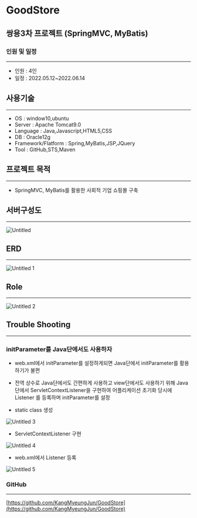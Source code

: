 # GoodStore

## 쌍용3차 프로젝트 (SpringMVC, MyBatis)

### 인원 및 일정

---

- 인원 : 4인
- 일정 : 2022.05.12~2022.06.14

## 사용기술

---

- OS : window10,ubuntu
- Server : Apache Tomcat9.0
- Language : Java,Javascript,HTML5,CSS
- DB : Oracle12g
- Framework/Flatform : Spring,MyBatis,JSP,JQuery
- Tool : GitHub,STS,Maven

## 프로젝트 목적

---

- SpringMVC, MyBatis를 활용한 사회적 기업 쇼핑몰 구축

## 서버구성도

---

![Untitled](https://user-images.githubusercontent.com/83402586/178889783-64b4abb7-650b-4519-bae3-3a865523563d.png)

## ERD

---

![Untitled 1](https://user-images.githubusercontent.com/83402586/178889771-3ba9c434-c375-4224-9b93-a9cb1c892794.png)

## Role

---

![Untitled 2](https://user-images.githubusercontent.com/83402586/178889776-b6496ff8-982f-446f-b144-d16418fab1aa.png)

## Trouble Shooting

---

### initParameter를 Java단에서도 사용하자

- web.xml에서 initParameter를 설정하게되면 Java단에서 initParameter를 활용하기가 불편
- 전역 상수로 Java단에서도 간편하게 사용하고 view단에서도 사용하기 위해 Java단에서 ServletContextListener을 구현하여 어플리케이션 초기화 당시에  Listener 를 등록하며 initParameter를 설정

- static class 생성

![Untitled 3](https://user-images.githubusercontent.com/83402586/178889777-f31f77dd-341f-40b8-b685-3bf4016a2033.png)

- ServletContextListener 구현

![Untitled 4](https://user-images.githubusercontent.com/83402586/178889779-0f95a18b-cef2-4fed-aa6b-e6ecbf30f9b1.png)

- web.xml에서 Listener 등록

![Untitled 5](https://user-images.githubusercontent.com/83402586/178889781-d33e1092-7832-40e9-963e-c73b1ca3c753.png)

### GitHub

---

[https://github.com/KangMyeungJun/GoodStore](https://github.com/KangMyeungJun/GoodStore)
